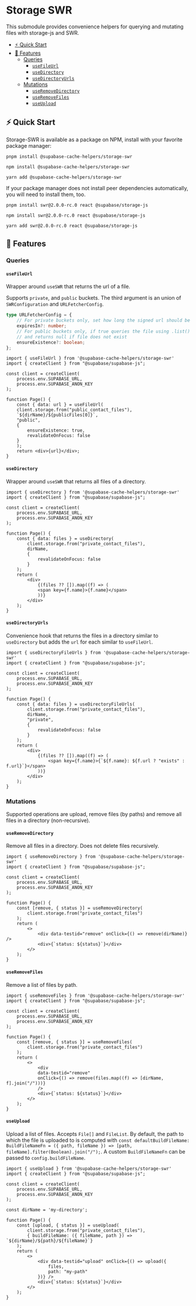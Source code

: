 # Storage SWR

This submodule provides convenience helpers for querying and mutating files with storage-js and SWR. 

- [⚡️ Quick Start](#️-quick-start)
- [📝 Features](#-features)
  - [Queries](#queries)
    - [`useFileUrl`](#usefileurl)
    - [`useDirectory`](#usedirectory)
    - [`useDirectoryUrls`](#usedirectoryurls)
  - [Mutations](#mutations)
    - [`useRemoveDirectory`](#useremovedirectory)
    - [`useRemoveFiles`](#useremovefiles)
    - [`useUpload`](#useupload)

## ⚡️ Quick Start
Storage-SWR is available as a package on NPM, install with your favorite package manager:

```shell
pnpm install @supabase-cache-helpers/storage-swr

npm install @supabase-cache-helpers/storage-swr

yarn add @supabase-cache-helpers/storage-swr
```

If your package manager does not install peer dependencies automatically, you will need to install them, too.

```shell
pnpm install swr@2.0.0-rc.0 react @supabase/storage-js

npm install swr@2.0.0-rc.0 react @supabase/storage-js

yarn add swr@2.0.0-rc.0 react @supabase/storage-js
```


## 📝 Features

### Queries

#### `useFileUrl`
Wrapper around `useSWR` that returns the url of a file.

Supports `private`, and `public` buckets. The third argument is an union of `SWRConfiguration` and `URLFetcherConfig`. 

```ts
type URLFetcherConfig = {
    // For private buckets only, set how long the signed url should be valid
    expiresIn?: number;
    // For public buckets only, if true queries the file using .list() 
    // and returns null if file does not exist
    ensureExistence?: boolean;
};
```

```tsx
import { useFileUrl } from '@supabase-cache-helpers/storage-swr'
import { createClient } from "@supabase/supabase-js";

const client = createClient(
    process.env.SUPABASE_URL,
    process.env.SUPABASE_ANON_KEY
);

function Page() {
    const { data: url } = useFileUrl(
    client.storage.from("public_contact_files"),
    `${dirName}/${publicFiles[0]}`,
    "public",
    {
        ensureExistence: true,
        revalidateOnFocus: false
    }
    );
    return <div>{url}</div>;
}
```

#### `useDirectory`
Wrapper around `useSWR` that returns all files of a directory.


```tsx
import { useDirectory } from '@supabase-cache-helpers/storage-swr'
import { createClient } from "@supabase/supabase-js";

const client = createClient(
    process.env.SUPABASE_URL,
    process.env.SUPABASE_ANON_KEY
);

function Page() {
    const { data: files } = useDirectory(
        client.storage.from("private_contact_files"),
        dirName,
        {
            revalidateOnFocus: false
        }
    );
    return (
        <div>
            {(files ?? []).map((f) => (
            <span key={f.name}>{f.name}</span>
            ))}
        </div>
    );
}
```

#### `useDirectoryUrls`
Convenience hook that returns the files in a directory similar to `useDirectory` but adds the `url` for each similar to `useFileUrl`.

```tsx
import { useDirectoryFileUrls } from '@supabase-cache-helpers/storage-swr'
import { createClient } from "@supabase/supabase-js";

const client = createClient(
    process.env.SUPABASE_URL,
    process.env.SUPABASE_ANON_KEY
);

function Page() {
    const { data: files } = useDirectoryFileUrls(
        client.storage.from("private_contact_files"),
        dirName,
        "private",
        {
            revalidateOnFocus: false
        }
    );
    return (
        <div>
            {(files ?? []).map((f) => (
                <span key={f.name}>{`${f.name}: ${f.url ? "exists" : f.url}`}</span>
            ))}
        </div>
    );
}
```


### Mutations
Supported operations are upload, remove files (by paths) and remove all files in a directory (non-recursive).

#### `useRemoveDirectory`
Remove all files in a directory. Does not delete files recursively.

```tsx
import { useRemoveDirectory } from '@supabase-cache-helpers/storage-swr'
import { createClient } from "@supabase/supabase-js";

const client = createClient(
    process.env.SUPABASE_URL,
    process.env.SUPABASE_ANON_KEY
);

function Page() {
    const [remove, { status }] = useRemoveDirectory(
        client.storage.from("private_contact_files")
    );
    return (
        <>
            <div data-testid="remove" onClick={() => remove(dirName)} />
            <div>{`status: ${status}`}</div>
        </>
    );
}
```
#### `useRemoveFiles`
Remove a list of files by path.

```tsx
import { useRemoveFiles } from '@supabase-cache-helpers/storage-swr'
import { createClient } from "@supabase/supabase-js";

const client = createClient(
    process.env.SUPABASE_URL,
    process.env.SUPABASE_ANON_KEY
);

function Page() {
    const [remove, { status }] = useRemoveFiles(
        client.storage.from("private_contact_files")
    );
    return (
        <>
            <div
            data-testid="remove"
            onClick={() => remove(files.map((f) => [dirName, f].join("/")))}
            />
            <div>{`status: ${status}`}</div>
        </>
    );
}
```

#### `useUpload`
Upload a list of files. Accepts `File[]` and `FileList`. By default, the path to which the file is uploaded to is computed with `const defaultBuildFileName: BuildFileNameFn = ({ path, fileName }) => [path, fileName].filter(Boolean).join("/");`. A custom `BuildFileNameFn` can be passed to `config.buildFileName`.

```tsx
import { useUpload } from '@supabase-cache-helpers/storage-swr'
import { createClient } from "@supabase/supabase-js";

const client = createClient(
    process.env.SUPABASE_URL,
    process.env.SUPABASE_ANON_KEY
);

const dirName = 'my-directory';

function Page() {
    const [upload, { status }] = useUpload(
        client.storage.from("private_contact_files"),
        { buildFileName: ({ fileName, path }) => `${dirName}/${path}/${fileName}`}
    );
    return (
        <>
            <div data-testid="upload" onClick={() => upload({ 
                files, 
                path: "my-path" 
            })} />
            <div>{`status: ${status}`}</div>
        </>
    );
}
```
